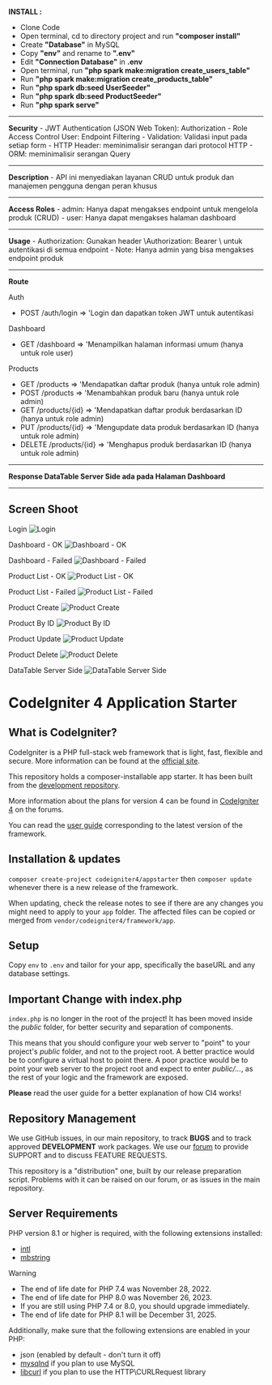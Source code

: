<p><strong>INSTALL :</strong></p>

-   Clone Code
-   Open terminal, cd to directory project and run <strong>"composer install"</strong>
-   Create <strong>"Database"</strong> in MySQL
-   Copy <strong>"env"</strong> and rename to <strong>".env"</strong>
-   Edit <strong>"Connection Database"</strong> in <strong>.env</strong>
-   Open terminal, run <strong>"php spark make:migration create_users_table"</strong>
-   Run <strong>"php spark make:migration create_products_table"</strong>
-   Run <strong>"php spark db:seed UserSeeder"</strong>
-   Run <strong>"php spark db:seed ProductSeeder"</strong>
-   Run <strong>"php spark serve"</strong>

<hr/>
<strong>Security</strong>
- JWT Authentication (JSON Web Token): Authorization
- Role Access Control User: Endpoint Filtering
- Validation: Validasi input pada setiap form
- HTTP Header: meminimalisir serangan dari protocol HTTP
- ORM: meminimalisir serangan Query

<hr/>
<strong>Description</strong>
- API ini menyediakan layanan CRUD untuk produk dan manajemen pengguna dengan peran khusus

<hr/>
<strong>Access Roles</strong>
- admin: Hanya dapat mengakses endpoint untuk mengelola produk (CRUD)
- user: Hanya dapat mengakses halaman dashboard

<hr/>
<strong>Usage</strong>
- Authorization: Gunakan header \Authorization: Bearer <token>\ untuk autentikasi di semua endpoint
- Note: Hanya admin yang bisa mengakses endpoint produk

<hr/>
<strong>Route</strong>

Auth
-  POST /auth/login => 'Login dan dapatkan token JWT untuk autentikasi

Dashboard
-  GET /dashboard => 'Menampilkan halaman informasi umum (hanya untuk role user)

Products
-   GET /products => 'Mendapatkan daftar produk (hanya untuk role admin)
-   POST /products => 'Menambahkan produk baru (hanya untuk role admin)
-   GET /products/{id} => 'Mendapatkan daftar produk berdasarkan ID (hanya untuk role admin)
-  PUT /products/{id} => 'Mengupdate data produk berdasarkan ID (hanya untuk role admin)
-  DELETE /products/{id} => 'Menghapus produk berdasarkan ID (hanya untuk role admin)

<hr/>

<p><strong>Response DataTable Server Side ada pada Halaman Dashboard</strong></p>

<hr/>

## Screen Shoot

Login
![Login](public/assets/1.login.jpg)

Dashboard - OK
![Dashboard - OK](public/assets/2.dashboard-ok.jpg)

Dashboard - Failed
![Dashboard - Failed](public/assets/3.dashboard-fail.jpg)

Product List - OK
![Product List - OK](public/assets/4.products-list-ok.jpg)

Product List - Failed
![Product List - Failed](public/assets/5.products-list-fail.jpg)

Product Create
![Product Create](public/assets/6.products-create.jpg)

Product By ID
![Product By ID](public/assets/7.products-by-id.jpg)

Product Update
![Product Update](public/assets/8.products-update.jpg)

Product Delete
![Product Delete](public/assets/9.delete.jpg)

DataTable Server Side
![DataTable Server Side](public/assets/10.data-table-server-side.jpg)


# CodeIgniter 4 Application Starter

## What is CodeIgniter?

CodeIgniter is a PHP full-stack web framework that is light, fast, flexible and secure.
More information can be found at the [official site](https://codeigniter.com).

This repository holds a composer-installable app starter.
It has been built from the
[development repository](https://github.com/codeigniter4/CodeIgniter4).

More information about the plans for version 4 can be found in [CodeIgniter 4](https://forum.codeigniter.com/forumdisplay.php?fid=28) on the forums.

You can read the [user guide](https://codeigniter.com/user_guide/)
corresponding to the latest version of the framework.

## Installation & updates

`composer create-project codeigniter4/appstarter` then `composer update` whenever
there is a new release of the framework.

When updating, check the release notes to see if there are any changes you might need to apply
to your `app` folder. The affected files can be copied or merged from
`vendor/codeigniter4/framework/app`.

## Setup

Copy `env` to `.env` and tailor for your app, specifically the baseURL
and any database settings.

## Important Change with index.php

`index.php` is no longer in the root of the project! It has been moved inside the *public* folder,
for better security and separation of components.

This means that you should configure your web server to "point" to your project's *public* folder, and
not to the project root. A better practice would be to configure a virtual host to point there. A poor practice would be to point your web server to the project root and expect to enter *public/...*, as the rest of your logic and the
framework are exposed.

**Please** read the user guide for a better explanation of how CI4 works!

## Repository Management

We use GitHub issues, in our main repository, to track **BUGS** and to track approved **DEVELOPMENT** work packages.
We use our [forum](http://forum.codeigniter.com) to provide SUPPORT and to discuss
FEATURE REQUESTS.

This repository is a "distribution" one, built by our release preparation script.
Problems with it can be raised on our forum, or as issues in the main repository.

## Server Requirements

PHP version 8.1 or higher is required, with the following extensions installed:

- [intl](http://php.net/manual/en/intl.requirements.php)
- [mbstring](http://php.net/manual/en/mbstring.installation.php)

> [!WARNING]
> - The end of life date for PHP 7.4 was November 28, 2022.
> - The end of life date for PHP 8.0 was November 26, 2023.
> - If you are still using PHP 7.4 or 8.0, you should upgrade immediately.
> - The end of life date for PHP 8.1 will be December 31, 2025.

Additionally, make sure that the following extensions are enabled in your PHP:

- json (enabled by default - don't turn it off)
- [mysqlnd](http://php.net/manual/en/mysqlnd.install.php) if you plan to use MySQL
- [libcurl](http://php.net/manual/en/curl.requirements.php) if you plan to use the HTTP\CURLRequest library
